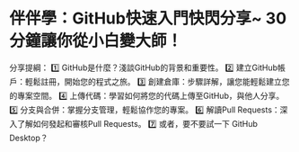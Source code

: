 # 伴伴學：GitHub快速入門快閃分享~ 30分鐘讓你從小白變大師！

分享提綱：
1️⃣ GitHub是什麼？淺談GitHub的背景和重要性。
2️⃣ 建立GitHub帳戶：輕鬆註冊，開始您的程式之旅。
3️⃣ 創建倉庫：步驟詳解，讓您能輕鬆建立您的專案空間。
4️⃣ 上傳代碼：學習如何將您的代碼上傳至GitHub，與他人分享。
5️⃣ 分支與合併：掌握分支管理，輕鬆協作您的專案。
6️⃣ 解讀Pull Requests：深入了解如何發起和審核Pull Requests。
7️⃣ 或者，要不要試一下 GitHub Desktop？

